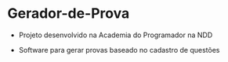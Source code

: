 # Gerador-de-Prova
- Projeto desenvolvido na Academia do Programador na NDD

- Software para gerar provas baseado no cadastro de questões 
